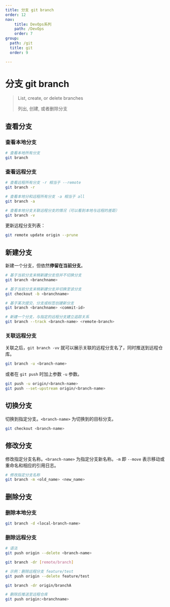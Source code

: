 ```yaml
---
title: 分支 git branch
order: 12
nav:
    title: DevOps系列
    path: /DevOps
    order: 7
group:
  path: /git
  title: git
  order: 9

---
```


# 分支 git branch

> List, create, or delete branches
>
> 列出, 创建, 或者删除分支

## 查看分支

### 查看本地分支

```bash
# 查看本地所有分支
git branch
```

### 查看远程分支

```bash
# 查看远程所有分支 -r 相当于 --remote
git branch -r

# 查看本地分和远程所有分支 -a 相当于 all
git branch -a

# 查看本地分支关联远程分支的情况（可以看到本地与远程的差距）
git branch -v
```

更新远程分支列表：

```bash
git remote update origin --prune
```

## 新建分支

新建一个分支，但依然**停留在当前分支**。

```bash
# 基于当前分支末梢新建分支但并不切换分支
git branch <branchname>

# 基于当前分支末梢新建分支并切换至该分支
git checkout -b <branchname>

# 基于某次提交、分支或标签创建新分支
git branch <branchname> <commit-id>

# 新建一个分支，与指定的远程分支建立追踪关系
git branch --track <branch-name> <remote-branch>
```

### 关联远程分支

关联之后，`git branch -vv` 就可以展示关联的远程分支名了，同时推送到远程仓库。

```bash
git branch -u <branch-name>
```

或者在 `git push` 时加上参数 `-u` 参数。

```bash
git push -u origin/<branch-name>
git push --set-upstream origin/<branch-name>
```

## 切换分支

切换到指定分支。`<branch-name>` 为切换到的目标分支。

```bash
git checkout <branch-name>
```

## 修改分支

修改指定分支名称。`<branch-name>` 为指定分支新名称。`-m` 即 `--move` 表示移动或重命名和相应的引用日志。

```bash
# 修改指定分支名称
git branch -m <old_name> <new_name>
```

## 删除分支

### 删除本地分支

```bash
git branch -d <local-branch-name>
```

### 删除远程分支

```bash
# 语法
git push origin --delete <branch-name>

git branch -dr [remote/branch]

# 示例：删除远程分支 feature/test
git push origin --delete feature/test

git branch -dr origin/branchA

# 删除后推送至远程仓库
git push origin:<branchname>
```
